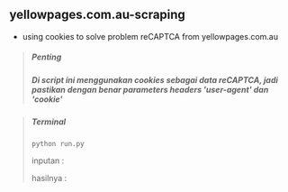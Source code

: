 ## yellowpages.com.au-scraping

* using cookies to solve problem reCAPTCA from yellowpages.com.au

> ##### Penting
> ##### Di script ini menggunakan cookies sebagai data reCAPTCA, jadi pastikan dengan benar parameters headers 'user-agent' dan 'cookie'

> ##### Terminal
>`python run.py` 
>
> inputan : 
> 
> 
> hasilnya : 
> 


